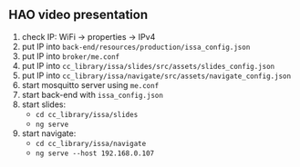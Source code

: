 ## HAO video presentation

1. check IP: WiFi -> properties -> IPv4 
2. put IP into `back-end/resources/production/issa_config.json`
3. put IP into `broker/me.conf`
4. put IP into `cc_library/issa/slides/src/assets/slides_config.json`
5. put IP into `cc_library/issa/navigate/src/assets/navigate_config.json`
6. start mosquitto server using `me.conf`
7. start back-end with `issa_config.json`
8. start slides: 
    * `cd cc_library/issa/slides`
    * `ng serve`
9. start navigate:
    * `cd cc_library/issa/navigate`
    * `ng serve --host 192.168.0.107`
